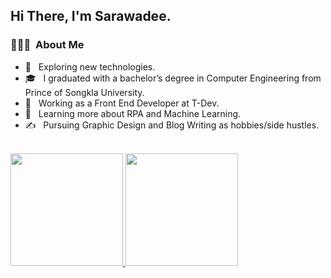 

<h2> Hi There, I'm Sarawadee.</h2>


<h3> 👨🏻‍💻 &nbsp;About Me </h3>

- 🤔 &nbsp; Exploring new technologies.
- 🎓 &nbsp; I graduated with a bachelor’s degree in Computer Engineering from Prince of Songkla University.
- 💼 &nbsp; Working as a Front End Developer at T-Dev.
- 🌱 &nbsp; Learning more about RPA and Machine Learning.
- ✍️ &nbsp; Pursuing Graphic Design and Blog Writing as hobbies/side hustles.



<br/>

<a href="https://github.com/Por2505">
  <img height="180em" src="https://github-readme-stats.vercel.app/api?username=Por2505&theme=buefy&show_icons=true" />
  <img height="180em" src="https://github-readme-stats.vercel.app/api/top-langs/?username=Por2505&theme=buefy&layout=compact" />
</a>

<br/>
